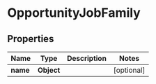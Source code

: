 

# OpportunityJobFamily


## Properties

| Name | Type | Description | Notes |
|------------ | ------------- | ------------- | -------------|
|**name** | **Object** |  |  [optional] |



